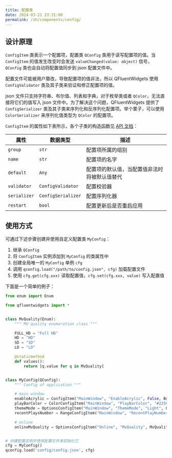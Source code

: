 ```yaml
---
title: 配置类
date: 2024-03-21 23:31:00
permalink: /zh/components/config/
---
```



## 设计原理
`ConfigItem` 类表示一个配置项，配置类 `QConfig` 类用于读写配置项的值。当 `ConfigItem` 的值发生改变时会发送 `valueChanged(value: object)` 信号，`QConfig` 类也会自动将配置值同步到 json 配置文件中。

配置文件可能被用户篡改，导致配置项的值非法，所以 QFluentWidgets 使用 `ConfigValidator` 类及其子类来验证和修正配置项的值。

json 文件只支持字符串、布尔值、列表和字典，对于枚举类或者 `QColor`，无法直接将它们的值写入 json 文件中。为了解决这个问题，QFluentWidgets 提供了 `ConfigSerializer` 类及其子类来序列化和反序列化配置项。举个栗子，可以使用 `ColorSerializer` 来序列化值类型为 `QColor` 的配置项。

`ConfigItem` 的属性如下表所示，各个子类的构造函数见 [API 文档](https://pyqt-fluent-widgets.readthedocs.io/zh-cn/latest/autoapi/qfluentwidgets/common/config/index.html#qfluentwidgets.common.config.ConfigItem)：

| 属性         | 数据类型           | 描述                                         |
| ------------ | ------------------ | -------------------------------------------- |
| `group`      | `str`              | 配置项所属的组别                             |
| `name`       | `str`              | 配置项的名字                                 |
| `default`    | `Any`              | 配置项的默认值，当配置值非法时将被默认值替代 |
| `validator`  | `ConfigValidator`  | 配置校验器                                   |
| `serializer` | `ConfigSerializer` | 配置序列化器                                 |
| `restart`    | `bool`             | 配置更新后是否重启应用                       |


## 使用方式
可通过下述步骤创建并使用自定义配置类 `MyConfig`：

1. 继承 `QConfig`
2. 将 `ConfigItem` 实例添加到 `MyConfig` 的类属性中
3. 创建全局唯一的 `MyConfig` 单例 `cfg`
4. 调用 `qconfig.load("/path/to/config.json", cfg)` 加载配置文件
5. 使用 `cfg.get(cfg.xxx)` 读取配置值，`cfg.set(cfg.xxx, value)` 写入配置值

下面是一个简单的例子：

```python
from enum import Enum

from qfluentwidgets import *


class MvQuality(Enum):
    """ MV quality enumeration class """

    FULL_HD = "Full HD"
    HD = "HD"
    SD = "SD"
    LD = "LD"

    @staticmethod
    def values():
        return [q.value for q in MvQuality]


class MyConfig(QConfig):
    """ Config of application """

    # main window
    enableAcrylic = ConfigItem("MainWindow", "EnableAcrylic", False, BoolValidator())
    playBarColor = ColorConfigItem("MainWindow", "PlayBarColor", "#225C7F")
    themeMode = OptionsConfigItem("MainWindow", "ThemeMode", "Light", OptionsValidator(["Light", "Dark", "Auto"]), restart=True)
    recentPlaysNumber = RangeConfigItem("MainWindow", "RecentPlayNumbers", 300, RangeValidator(10, 300))

    # online
    onlineMvQuality = OptionsConfigItem("Online", "MvQuality", MvQuality.FULL_HD, OptionsValidator(MvQuality), EnumSerializer(MvQuality))


# 创建配置实例并使用配置文件来初始化它
cfg = MyConfig()
qconfig.load('config/config.json', cfg)
```